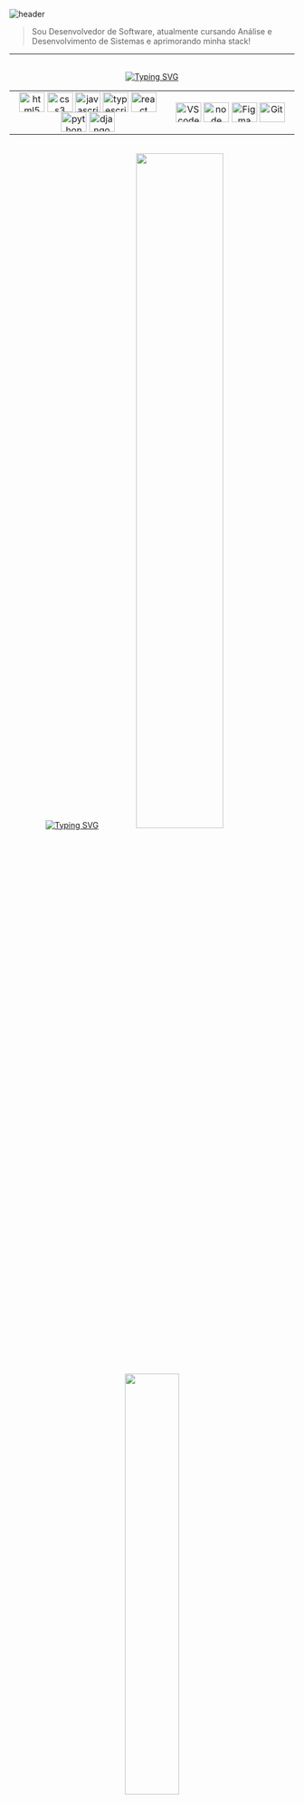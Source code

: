 ![header](https://capsule-render.vercel.app/api?type=rect&color=0:e83030,10:0A0A0A&height=60&text=%Olá%,%20sou%20Renato%20Nunes%20!&animation=fadeIn&fontColor=FFFFFF&fontSize=25&fontAlign=50&fontAlignY=55)

> Sou Desenvolvedor de Software, atualmente cursando Análise e Desenvolvimento de Sistemas e aprimorando minha stack!

<hr>

<br>
<div align="center">
<a href="https://git.io/typing-svg"><img src="https://readme-typing-svg.herokuapp.com?font=Noto+Sans+Extrabold&pause=10000&color=ffffff&background=000000&center=true&vCenter=true&random=false&width=900&height=40&lines=Tecnologias+e+Ferramentas+" alt="Typing SVG" /></a>
<table><tr><td valign="center" width="503px" height="60px">
  <div align="center">
    <a href="https://en.wikipedia.org/wiki/HTML5" target="_blank"><img align="center" alt="html5" height="35" width="45" src="https://skillicons.dev/icons?i=html"></a>
    <a href="https://www.w3schools.com/css/" target="_blank"><img align="center" alt="css3" height="35" width="45" src="https://skillicons.dev/icons?i=css"></a>
    <a href="https://www.javascript.com/" target="_blank"><img align="center" alt="javascript" height="35" width="45" src="https://cdn.jsdelivr.net/gh/devicons/devicon/icons/javascript/javascript-original.svg"></a>
    <a href="https://www.typescriptlang.org/" target="_blank"><img align="center" alt="typescript" height="35" width="45" src="https://cdn.jsdelivr.net/gh/devicons/devicon@latest/icons/typescript/typescript-original.svg"></a>
    <a href="https://reactjs.org/" target="_blank"><img align="center" alt="react" height="35" width="45" src="https://cdn.jsdelivr.net/gh/devicons/devicon@latest/icons/react/react-original.svg"></a>
    <a href="https://www.python.org/" target="_blank"><img align="center" alt="python" height="35" width="45" src="https://cdn.jsdelivr.net/gh/devicons/devicon@latest/icons/python/python-original.svg"></a>
    <a href="https://www.djangoproject.com/" target="_blank"><img align="center" alt="django" height="35" width="45" src="https://cdn.jsdelivr.net/gh/devicons/devicon@latest/icons/django/django-plain.svg"></a>
  </div>

</td><td valign="center" width="397px" height="60px">
  <div align= "center">
    <a href="https://code.visualstudio.com/" target="_blank"><img align="center" alt="VScode" height="35" width="45" src="https://cdn.jsdelivr.net/gh/devicons/devicon@latest/icons/vscode/vscode-original.svg"/></a>
    <a href="https://nodejs.org/en" target="_blank"><img align="center" alt="node" height="35" width="45" src="https://cdn.jsdelivr.net/gh/devicons/devicon@latest/icons/nodejs/nodejs-original.svg"></a>
    <a href="https://www.figma.com/" target="_blank"><img align="center" alt="Figma" height="35" width="45" src="https://cdn.jsdelivr.net/gh/devicons/devicon@latest/icons/figma/figma-original.svg"></a>
    <a href="https://git-scm.com/" target="_blank"><img align="center" alt="Git" height="35" width="45" src="https://cdn.jsdelivr.net/gh/devicons/devicon/icons/git/git-original.svg"></a>
  </div>
</td></tr></table>  
</div>
<br>
<div align="center">
<a href="https://git.io/typing-svg"><img src="https://readme-typing-svg.herokuapp.com?font=Noto+Sans+Extrabold&pause=10000&color=ffffff&background=000000&center=true&vCenter=true&random=false&width=900&height=40&lines=Github+stats" alt="Typing SVG" /></a>
  <img width="55.3%" src="https://github-readme-stats.vercel.app/api?username=renatonnbp&bg_color=000000&text_color=7B7B7B&title_color=ffffff&layout=compact&theme=algolia&langs_count=7&hide_border=true"/>
  <img width="43.7%" src="https://github-readme-stats.vercel.app/api/top-langs/?username=renatonnbp&bg_color=000000&text_color=7B7B7B&title_color=ffffff&layout=compact&theme=algolia&langs_count=7&hide_border=true"/>
</div>

<h3 align="center">Conecte-se<img width="50px" src="https://github.com/renatonunesan/renatonunesan/assets/153360955/24741059-a493-4a42-a248-d85414f40748"></img></h3>

<h3 align="center">

  [![LinkedIn](https://img.shields.io/badge/-LinkedIn-000000?style=for-the-badge&logo=linkedin&logoColor=e83030&color:032360)](https://www.linkedin.com/in/renatonunesan/)
  [![Gmail Badge](https://img.shields.io/badge/gmail-000000?style=for-the-badge&logo=Gmail&logoColor=e83030&color:00247b&link=mailto:renatonunesan@gmail.com)](mailto:renatonunesan@gmail.com)
[![Portfólio](https://img.shields.io/badge/-Portfólio-000000?style=for-the-badge&logoColor=e83030&color:032360)](https://renatonnbp.github.io/portfolio/)

</h3>

